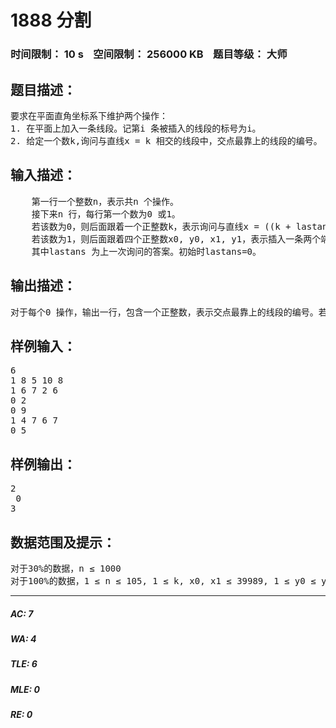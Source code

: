 # 1888 分割   
### 时间限制： 10 s&nbsp;&nbsp;&nbsp;&nbsp;空间限制： 256000 KB&nbsp;&nbsp;&nbsp;&nbsp;题目等级： 大师  
## 题目描述：  

<pre>
要求在平面直角坐标系下维护两个操作：  
1. 在平面上加入一条线段。记第i 条被插入的线段的标号为i。  
2. 给定一个数k,询问与直线x = k 相交的线段中，交点最靠上的线段的编号。
</pre>
  
  
## 输入描述：  

<pre>
    第一行一个整数n，表示共n 个操作。  
    接下来n 行，每行第一个数为0 或1。  
    若该数为0，则后面跟着一个正整数k，表示询问与直线x = ((k + lastans – 1)%39989+1)相交的线段中交点（包括在端点相交的情形）最靠上的线段的编号，其中%表示取余。若某条线段为直线的一部分，则视作直线与线段交于该线段y 坐标最大处。若有多条线段符合要求，输出编号最小的线段的编号。  
    若该数为1，则后面跟着四个正整数x0, y0, x1, y1，表示插入一条两个端点为((x0+lastans-1)%39989+1,(y0+lastans-1)%109+1)和((x1+lastans-1)%39989+1,(y1+lastans-1)%109+1) 的线段。  
    其中lastans 为上一次询问的答案。初始时lastans=0。
</pre>
  
  
## 输出描述：  

<pre>
对于每个0 操作，输出一行，包含一个正整数，表示交点最靠上的线段的编号。若不存在与直线相交的线段，答案为0。
</pre>
  
  
## 样例输入：  

<pre>
6  
1 8 5 10 8  
1 6 7 2 6  
0 2  
0 9  
1 4 7 6 7  
0 5
</pre>
  
  
## 样例输出：  

<pre>
2  
 0   
3
</pre>
  
  
## 数据范围及提示：  

<pre>
对于30%的数据，n ≤ 1000  
对于100%的数据，1 ≤ n ≤ 105, 1 ≤ k, x0, x1 ≤ 39989, 1 ≤ y0 ≤ y1 ≤ 109。
</pre>
  
  
***  

##### AC: 7  
##### WA: 4  
##### TLE: 6  
##### MLE: 0  
##### RE: 0  
